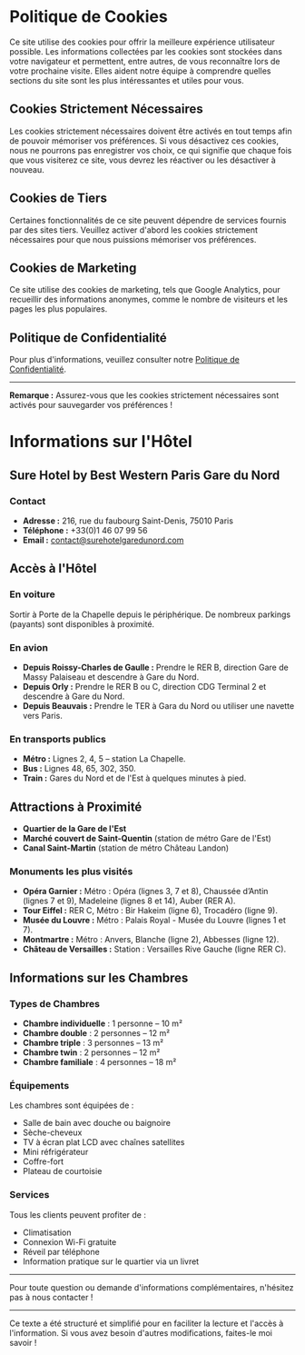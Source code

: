 # Politique de Cookies

Ce site utilise des cookies pour offrir la meilleure expérience utilisateur possible. Les informations collectées par les cookies sont stockées dans votre navigateur et permettent, entre autres, de vous reconnaître lors de votre prochaine visite. Elles aident notre équipe à comprendre quelles sections du site sont les plus intéressantes et utiles pour vous.

## Cookies Strictement Nécessaires

Les cookies strictement nécessaires doivent être activés en tout temps afin de pouvoir mémoriser vos préférences. Si vous désactivez ces cookies, nous ne pourrons pas enregistrer vos choix, ce qui signifie que chaque fois que vous visiterez ce site, vous devrez les réactiver ou les désactiver à nouveau.

## Cookies de Tiers

Certaines fonctionnalités de ce site peuvent dépendre de services fournis par des sites tiers. Veuillez activer d'abord les cookies strictement nécessaires pour que nous puissions mémoriser vos préférences.

## Cookies de Marketing

Ce site utilise des cookies de marketing, tels que Google Analytics, pour recueillir des informations anonymes, comme le nombre de visiteurs et les pages les plus populaires.

## Politique de Confidentialité

Pour plus d'informations, veuillez consulter notre [Politique de Confidentialité](https://www.faubourg216224.com/es/contacto/).

---

**Remarque :** Assurez-vous que les cookies strictement nécessaires sont activés pour sauvegarder vos préférences !

# Informations sur l'Hôtel

## Sure Hotel by Best Western Paris Gare du Nord

### Contact

- **Adresse :** 216, rue du faubourg Saint-Denis, 75010 Paris
- **Téléphone :** +33(0)1 46 07 99 56
- **Email :** [contact@surehotelgaredunord.com](mailto:contact@surehotelgaredunord.com)

## Accès à l'Hôtel

### En voiture

Sortir à Porte de la Chapelle depuis le périphérique. De nombreux parkings (payants) sont disponibles à proximité.

### En avion

- **Depuis Roissy-Charles de Gaulle :** Prendre le RER B, direction Gare de Massy Palaiseau et descendre à Gare du Nord.
- **Depuis Orly :** Prendre le RER B ou C, direction CDG Terminal 2 et descendre à Gare du Nord.
- **Depuis Beauvais :** Prendre le TER à Gara du Nord ou utiliser une navette vers Paris.

### En transports publics

- **Métro :** Lignes 2, 4, 5 – station La Chapelle.
- **Bus :** Lignes 48, 65, 302, 350.
- **Train :** Gares du Nord et de l'Est à quelques minutes à pied.

## Attractions à Proximité

- **Quartier de la Gare de l'Est**
- **Marché couvert de Saint-Quentin** (station de métro Gare de l'Est)
- **Canal Saint-Martin** (station de métro Château Landon)

### Monuments les plus visités

- **Opéra Garnier :** Métro : Opéra (lignes 3, 7 et 8), Chaussée d’Antin (lignes 7 et 9), Madeleine (lignes 8 et 14), Auber (RER A).
- **Tour Eiffel :** RER C, Métro : Bir Hakeim (ligne 6), Trocadéro (ligne 9).
- **Musée du Louvre :** Métro : Palais Royal - Musée du Louvre (lignes 1 et 7).
- **Montmartre :** Métro : Anvers, Blanche (ligne 2), Abbesses (ligne 12).
- **Château de Versailles :** Station : Versailles Rive Gauche (ligne RER C).

## Informations sur les Chambres

### Types de Chambres

- **Chambre individuelle** : 1 personne – 10 m²
- **Chambre double** : 2 personnes – 12 m²
- **Chambre triple** : 3 personnes – 13 m²
- **Chambre twin** : 2 personnes – 12 m²
- **Chambre familiale** : 4 personnes – 18 m²

### Équipements

Les chambres sont équipées de :

- Salle de bain avec douche ou baignoire
- Sèche-cheveux
- TV à écran plat LCD avec chaînes satellites
- Mini réfrigérateur
- Coffre-fort
- Plateau de courtoisie

### Services

Tous les clients peuvent profiter de :

- Climatisation
- Connexion Wi-Fi gratuite
- Réveil par téléphone
- Information pratique sur le quartier via un livret

---

Pour toute question ou demande d'informations complémentaires, n'hésitez pas à nous contacter !

--- 

Ce texte a été structuré et simplifié pour en faciliter la lecture et l'accès à l'information. Si vous avez besoin d'autres modifications, faites-le moi savoir !